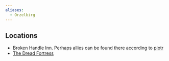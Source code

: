 ```yaml
---
aliases:
  - Orzelbirg
---
```


## Locations
- Broken Handle Inn. Perhaps allies can be found there according to [piotr](npcs/piotr.md)
- [The Dread Fortress](locations/the-dread-fortress.md)